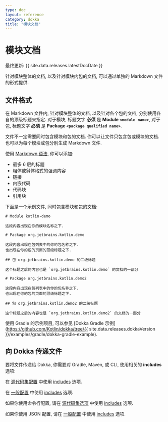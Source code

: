 ```yaml
---
type: doc
layout: reference
category: dokka
title: "模块文档"
---
```


# 模块文档

最终更新: {{ site.data.releases.latestDocDate }}

针对模块整体的文档, 以及针对模块内包的文档, 可以通过单独的 Markdown 文件的形式提供.

## 文件格式

在 Markdown 文件内, 针对模块整体的文档, 以及针对各个包的文档, 分别使用各自的顶级标题来指定.
对于模块, 标题文字 **必须** 是 **Module `<module name>`**,
对于包, 标题文字 **必须** 是 **Package `<package qualified name>`**.

文件不一定需要同时包含模块和包的文档. 你可以让文件只包含包或模块的文档.
也可以为每个模块或包分别生成 Markdown 文件.

使用 [Markdown 语法](https://www.markdownguide.org/basic-syntax/), 你可以添加:
* 最多 6 层的标题
* 粗体或斜体格式的强调内容
* 链接
* 内嵌代码
* 代码块
* 引用块

下面是一个示例文件, 同时包含模块和包的文档:

```text
# Module kotlin-demo

这段内容出现在你的模块名称之下.

# Package org.jetbrains.kotlin.demo

这段内容出现在包列表中的你的包名称之下.
也出现在你的包的页面的顶级标题之下.

## 包 org.jetbrains.kotlin.demo 的二级标题

这个标题之后的内容也是 `org.jetbrains.kotlin.demo` 的文档的一部分

# Package org.jetbrains.kotlin.demo2

这段内容出现在包列表中的你的包名称之下.
也出现在你的包的页面的顶级标题之下.

## 包 org.jetbrains.kotlin.demo2 的二级标题

这个标题之后的内容也是 `org.jetbrains.kotlin.demo2` 的文档的一部分
```

使用 Gradle 的示例项目, 可以参见 [Dokka Gradle 示例](https://github.com/Kotlin/dokka/tree/{{ site.data.releases.dokkaVersion }}/examples/gradle/dokka-gradle-example).

## 向 Dokka 传递文件

要将文件传递给 Dokka, 你需要对 Gradle, Maven, 或 CLI, 使用相关的 **includes** 选项:

<div class="multi-language-sample" data-lang="gradle">

<p></p>
<p>
在
<a href="runners/dokka-gradle.html#source-set-configuration">源代码集配置</a>
中使用
<a href="runners/dokka-gradle.html#includes">includes</a>
选项.
</p>

</div>

<div class="multi-language-sample" data-lang="maven">

<p></p>
<p>
在
<a href="runners/dokka-maven.html#general-configuration">一般配置</a>
中使用
<a href="runners/dokka-maven.html#includes">includes</a>
选项.
</p>

</div>

<div class="multi-language-sample" data-lang="cli">

<p></p>
<p>
如果你使用命令行配置, 请在
<a href="runners/dokka-cli.html#source-set-options">源代码集选项</a>
中使用
<a href="runners/dokka-cli.html#includes-cli">includes</a>
选项.
</p>

<p>
如果你使用 JSON 配置, 请在
<a href="runners/dokka-cli.html#general-configuration">一般配置</a>
中使用
<a href="runners/dokka-cli.html#includes-json">includes</a>
选项.
</p>

</div>
